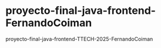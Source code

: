 # proyecto-final-java-frontend-FernandoCoiman
proyecto-final-java-frontend-TTECH-2025-FernandoCoiman
